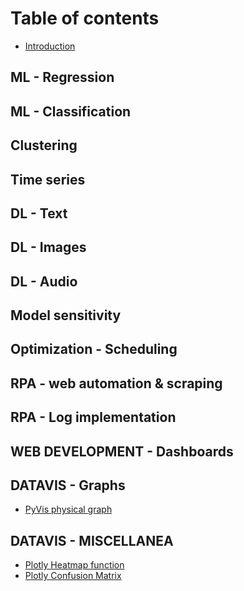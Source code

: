 # Table of contents

* [Introduction](README.md)

## ML - Regression

## ML - Classification

## Clustering

## Time series

## DL - Text

## DL - Images

## DL - Audio

## Model sensitivity

## Optimization - Scheduling

## RPA - web automation & scraping

## RPA - Log implementation

## WEB DEVELOPMENT - Dashboards

## DATAVIS - Graphs <a id="data-vis-graphs"></a>

* [PyVis physical graph](data-vis-graphs/untitled.md)

## DATAVIS - MISCELLANEA

* [Plotly Heatmap function](datavis-miscellanea/plotly_heatmap_function.md)
* [Plotly Confusion Matrix](datavis-miscellanea/plotly_confusion_matrix.md)

